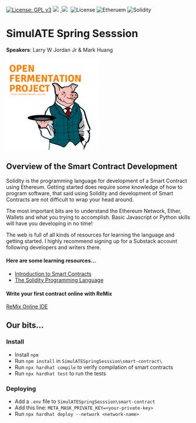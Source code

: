 [![License: GPL v3](https://img.shields.io/badge/License-GPLv3-blue.svg)](https://www.gnu.org/licenses/gpl-3.0)&nbsp;<a href="https://www.open-fermentation-project.org/"><img src="https://img.shields.io/badge/OFS v1-Open%20Fermentation%20Project%20v1-yellowgreen"></a>&nbsp;<a href="https://apps.azureiotcentral.com/">
<img src="https://img.shields.io/badge/Azure IoT Central-Open%20Fermentation%20Project%20v1-blue"></a>&nbsp;<a href="https://www.saluminator.com/"></a>&nbsp;![License](https://img.shields.io/badge/Microsoft%20Public%20License-MS--PL-orange)&nbsp;![Etheruem](https://img.shields.io/badge/etheruem-V2-green)&nbsp;![Solidity](https://img.shields.io/badge/solidity-0.8.*-green)


# SimulATE Spring Sesssion
**Speakers**: Larry W Jordan Jr & Mark Huang

<img src="../assets/open-fermentation-project-logo-v2-750.png" width="250"/>

## Overview of the Smart Contract Development
Solidity is the programming language for development of a Smart Contract using Ethereum. Getting started does require some knowledge of how to program software, that said using Solidity and development of Smart Contracts are not difficult to wrap your head around. 

The most important bits are to understand the Ethereum Network, Ether, Wallets and what you trying to accomplish. Basic Javascript or Python skills will have you developing in no time!

The web is full of all kinds of resources for learning the language and getting started. I highly recommend signing up for a Substack account following developers and writers there.

#### Here are some learning resources...

* [Introduction to Smart Contracts](https://docs.soliditylang.org/en/v0.8.13/introduction-to-smart-contracts.html)
* [The Solidity Programming Language](https://soliditylang.org/)

#### Write your first contract online with ReMix

[ReMix Online IDE](https://remix.ethereum.org/)

## Our bits...

### Install

- Install `npm`
- Run `npm install` in `SimulATESpringSesssion\smart-contract\`
- Run `npx hardhat compile` to verify compilation of smart contracts
- Run `npx hardhat test` to run the tests

### Deploying

- Add a `.env` file to `SimulATESpringSesssion\smart-contract`
- Add this line: `META_MASK_PRIVATE_KEY=<your-private-key>`
- Run `npx hardhat deploy --network <network-name>`